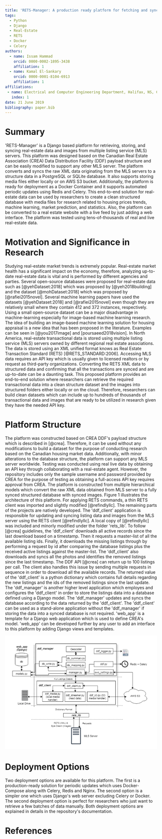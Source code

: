 ```yaml
---
title: 'RETS-Manager: A production ready platform for fetching and syncing real estate data and images'
tags:
  - Python
  - Django
  - Real-Estate
  - RETS
  - Docker
  - Celery
authors:
  - name: Issam Hammad
    orcid: 0000-0002-1895-3438
    affiliation: 1
  - name: Kamal El-Sankary
    orcid: 0000-0001-8104-6913
    affiliation: 1
affiliations:
 - name: Electrical and Computer Engineering Department, Halifax, NS, Canada.
   index: 1
date: 21 June 2019
bibliography: paper.bib
---
```


# Summary

'RETS-Manager' is a Django based platform for retrieving, storing, and syncing real-estate data and images from multiple listing service (MLS) servers. This platform was designed based on the Canadian Real Estate Association (CREA) Data Distribution Facility (DDF) payload structure and can be easily modified to support any other MLS server. The platform converts and syncs the raw XML data originating from the MLS servers to a structure data in a PostgreSQL or SQLite database. It also supports storing media files either locally or on AWS S3 bucket. Additionally, the platform is ready for deployment as a Docker Container and it supports automated periodic updates using Redis and Celery. This end-to-end solution for real-estate data can be used by researchers to create a clean structured database with media files for research related to housing prices trends, machine learning, market prediction, and statistics. Also, the platform can be converted to a real estate website with a live feed by just adding a web interface. The platform was tested using tens-of-thousands of real and live real-estate data.


# Motivation and Significance in Research

Studying real-estate market trends is extremely popular. Real-estate market health has a significant impact on the economy, therefore, analyzing up-to-date real-estate data is vital and is performed by different agencies and parties. Several open-source databases were proposed for real-estate data such as [@yehDataset:2018] which was proposed by [@yeh2018building] and the dataset [@mohDataset:2018] which was proposed by [@rafiei2015novel]. Several machine learning papers have used the datasets [@yehDataset:2018] and [@rafiei2015novel] even though they are relatively small where they contain 412 and 372 instances, respectively. Using a small open-source dataset can be a major disadvantage in machine-learning especially for image-based machine learning research. The idea of building an image-based machine learning solution for housing appraisal is a new idea that has been proposed in the literature. Examples can be seen in [@you2017image] and [poursaeed2018vision]. In North America, real-estate transactional data is stored using multiple listing service (MLS) servers owned by different regional real estate associations. The data is stored using an XML unified format knows as Real Estate Transaction Standard (RETS) [@RETS_STANDARD:2006]. Accessing MLS data requires an API key which is usually given to licensed realtors or by request as third-party organizations.  Converting the RETS XML data to structured data and confirming that all the transactions are synced and are up-to-date can be a daunting task. This proposed platform provides an end-to-end solution where researchers can retrieve the required transactional data into a clean structure dataset and the images into structured folders either locally or on the cloud. Therefore, researchers can build clean datasets which can include up to hundreds of thousands of transactional data and images that are ready to be utilized in research given they have the needed API key.

# Platform Structure

The platform was constructed based on CREA DDF's payload structure which is described in [@crea]. Therefore, it can be used without any modifications to build a dataset for the purpose of conducting research based on the Canadian housing market data. Additionally, with minor alterations to the database structure, the platform can support any MLS server worldwide. Testing was conducted using real live data by obtaining an API key through collaborating with a real-estate agent. However, the repository includes only the sample username and password provided by CREA for the purpose of testing as obtaining a full-access API key requires approval from CREA. The platform is constructed from multiple hierarchical models which convert the raw XML data obtained from MLS server to a fully synced structured database with synced images. Figure 1 illustrates the architecture of this platform. For applying RETS commands, a thin RETS client was imported and slightly modified [@refindlyllc]. The remaining parts of the projects are natively developed. The 'ddf_client' application is responsible for updating and syncing listing data and images from the MLS server using the RETS client [@refindlyllc]. A local copy of [@refindlyllc] was included and minorly modified under the folder 'rets_lib'. To follow [@crea] guidelines, the 'ddf_client' downloads all active records since the last download based on a timestamp. Then it requests a master-list of all the available listing ids. Finally, it downloads the missing listings through by performing a request by id after comparing the database listings plus the received active listings against the master-list. The 'ddf_client' also downloads and syncs all the photos and identifies the removed listings since the last timestamp. The DDF API [@crea] can return up to 100 listings per call. The client also handles this issue by sending multiple requests in sequence in order to download all the available records. The returned value of the 'ddf_client' is a python dictionary which contains full details regarding the new listings and the ids of the removed listings since the last update. The 'ddf_manager' is another higher level application which employes and configures the 'ddf_client' in order to store the listings data into a database defined using a Django model. The 'ddf_manager' updates and syncs the database according to the data returned by the 'ddf_client'. The 'ddf_client' can be used as a stand-alone application without the 'ddf_manager' if storing the data into a synced database is not required. 'web_app' is a template for a Django web application which is used to define CREA's model. 'web_app' can be developed further by any user to add an interface to this platform by adding Django views and templates. 

![Platform Architecture.](Figure.png)

# Deployment Options

Two deployment options are available for this platform. The first is a production-ready solution for periodic updates which uses Docker-Compose along with Celery, Redis and Nginx. The second option is a simpler one which uses Django's web server excluding Celery or Docker. The second deployment option is perfect for researchers who just want to retrieve a few batches of data manually. Both deployment options are explained in details in the repository's documentation.

# References

